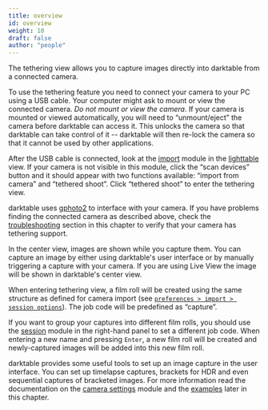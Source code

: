 ```yaml
---
title: overview
id: overview
weight: 10
draft: false
author: "people"
---
```


The tethering view allows you to capture images directly into darktable from a connected camera.

To use the tethering feature you need to connect your camera to your PC using a USB cable. Your computer might ask to mount or view the connected camera. _Do not mount or view the camera_. If your camera is mounted or viewed automatically, you will need to “unmount/eject” the camera before darktable can access it. This unlocks the camera so that darktable can take control of it -- darktable will then re-lock the camera so that it cannot be used by other applications.

After the USB cable is connected, look at the [import](../module-reference/utility-modules/lighttable/import.md) module in the [lighttable](../lighttable/_index.md) view. If your camera is not visible in this module, click the “scan devices” button and it should appear with two functions available: “import from camera” and “tethered shoot”. Click “tethered shoot” to enter the tethering view.

darktable uses [gphoto2](https://github.com/gphoto/gphoto2) to interface with your camera. If you have problems finding the connected camera as described above, check the [troubleshooting](./troubleshooting.md) section in this chapter to verify that your camera has tethering support.

In the center view, images are shown while you capture them. You can capture an image by either using darktable's user interface or by manually triggering a capture with your camera. If you are using Live View the image will be shown in darktable's center view.

When entering tethering view, a film roll will be created using the same structure as defined for camera import (see [`preferences > import > session options`](../preferences-settings/import.md)). The job code will be predefined as “capture”.

If you want to group your captures into different film rolls, you should use the [session](../module-reference/utility-modules/tethering/session.md) module in the right-hand panel to set a different job code. When entering a new name and pressing `Enter`, a new film roll will be created and newly-captured images will be added into this new film roll.

darktable provides some useful tools to set up an image capture in the user interface. You can set up timelapse captures, brackets for HDR and even sequential captures of bracketed images. For more information read the documentation on the [camera settings](../module-reference/utility-modules/tethering/camera-settings.md) module and the [examples](./examples.md) later in this chapter.
